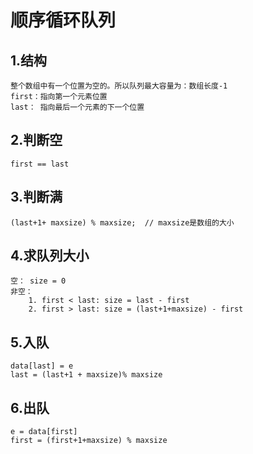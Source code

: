 # 顺序循环队列
## 1.结构
    整个数组中有一个位置为空的。所以队列最大容量为：数组长度-1
    first：指向第一个元素位置
    last： 指向最后一个元素的下一个位置
    
## 2.判断空
    first == last
## 3.判断满
    (last+1+ maxsize) % maxsize;  // maxsize是数组的大小
## 4.求队列大小
    空： size = 0
    非空：
        1. first < last: size = last - first
        2. first > last: size = (last+1+maxsize) - first
## 5.入队
    data[last] = e
    last = (last+1 + maxsize)% maxsize
## 6.出队
    e = data[first]
    first = (first+1+maxsize) % maxsize